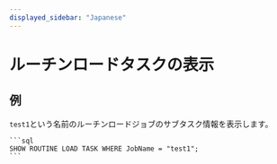 ```yaml
---
displayed_sidebar: "Japanese"
---
```


# ルーチンロードタスクの表示

## 例

`test1`という名前のルーチンロードジョブのサブタスク情報を表示します。

    ```sql
    SHOW ROUTINE LOAD TASK WHERE JobName = "test1";
    ```
